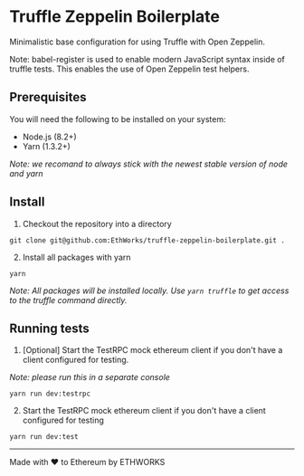 # Truffle Zeppelin Boilerplate

Minimalistic base configuration for using Truffle with Open Zeppelin.

Note: babel-register is used to enable modern JavaScript syntax inside of truffle tests. This enables the use of Open Zeppelin test helpers. 

## Prerequisites

You will need the following to be installed on your system:

- Node.js (8.2+)
- Yarn (1.3.2+)

_Note: we recomand to always stick with the newest stable version of node and yarn_ 

## Install

1. Checkout the repository into a directory

```
git clone git@github.com:EthWorks/truffle-zeppelin-boilerplate.git .
```

2. Install all packages with yarn

```
yarn
```

_Note: All packages will be installed locally. Use `yarn truffle` to get access to the truffle command directly._ 

## Running tests

1. [Optional] Start the TestRPC mock ethereum client if you don't have a client configured for testing.

_Note: please run this in a separate console_

```
yarn run dev:testrpc
```

2. Start the TestRPC mock ethereum client if you don't have a client configured for testing

```
yarn run dev:test
```

---

Made with ❤️ to Ethereum by ETHWORKS 